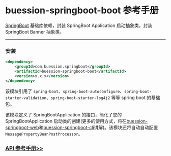 # buession-springboot-boot 参考手册


[SpringBoot](https://spring.io/projects/spring-boot) 基础库依赖，封装 SpringBoot Application 启动抽象类，封装 SpringBoot Banner 抽象类。


---


### 安装

```xml
<dependency>
    <groupId>com.buession.springboot</groupId>
    <artifactId>buession-springboot-boot</artifactId>
    <version>x.x.x</version>
</dependency>
```

该模块引用了 `spring-boot`、`spring-boot-autoconfigure`、`spring-boot-starter-validation`、`spring-boot-starter-log4j2` 等等 spring boot 的基础包。

该模块定义了 SpringBootApplication 的接口，简化了您的 SpringBootApplication 启动类的创建(更多的使用方式，将在[buession-springboot-web](../web/index.md)和[buession-springboot-cli](../cli/index.md)讲解)。该模块还将自动自动配置 `MessagePropertyBeanPostProcessor`。


### [API 参考手册>>](https://javadoc.io/static/com.buession.springboot/buession-springboot-boot/2.0.2/)